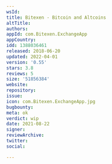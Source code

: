 ```yaml
---
wsId: 
title: Bitexen - Bitcoin and Altcoins
altTitle: 
authors: 
appId: com.Bitexen.ExchangeApp
appCountry: 
idd: 1388036461
released: 2018-06-20
updated: 2022-04-01
version: '0.55'
stars: 3.8
reviews: 5
size: '51856384'
website: 
repository: 
issue: 
icon: com.Bitexen.ExchangeApp.jpg
bugbounty: 
meta: ok
verdict: wip
date: 2021-08-22
signer: 
reviewArchive: 
twitter: 
social: 

---
```


